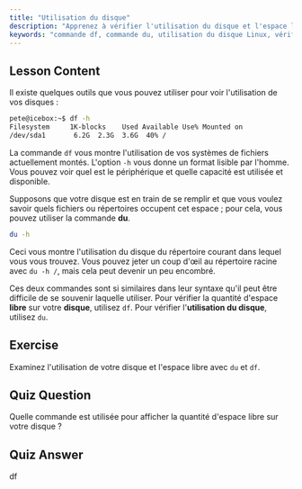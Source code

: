 ```yaml
---
title: "Utilisation du disque"
description: "Apprenez à vérifier l'utilisation du disque et l'espace libre sous Linux à l'aide des commandes df et du. Comprenez leurs différences et quand utiliser chacune d'elles. Tutoriel de gestion de disque Linux."
keywords: "commande df, commande du, utilisation du disque Linux, vérifier l'espace libre, tutoriel Linux, Linux pour débutants, gestion de disque, guide Linux"
---
```


## Lesson Content

Il existe quelques outils que vous pouvez utiliser pour voir l'utilisation de vos disques :

```bash
pete@icebox:~$ df -h
Filesystem     1K-blocks    Used Available Use% Mounted on
/dev/sda1       6.2G  2.3G  3.6G  40% /
```

La commande `df` vous montre l'utilisation de vos systèmes de fichiers actuellement montés. L'option `-h` vous donne un format lisible par l'homme. Vous pouvez voir quel est le périphérique et quelle capacité est utilisée et disponible.

Supposons que votre disque est en train de se remplir et que vous voulez savoir quels fichiers ou répertoires occupent cet espace ; pour cela, vous pouvez utiliser la commande **du**.

```bash
du -h
```

Ceci vous montre l'utilisation du disque du répertoire courant dans lequel vous vous trouvez. Vous pouvez jeter un coup d'œil au répertoire racine avec `du -h /`, mais cela peut devenir un peu encombré.

Ces deux commandes sont si similaires dans leur syntaxe qu'il peut être difficile de se souvenir laquelle utiliser. Pour vérifier la quantité d'espace **libre** sur votre **disque**, utilisez `df`. Pour vérifier l'**utilisation du disque**, utilisez `du`.

## Exercise

Examinez l'utilisation de votre disque et l'espace libre avec `du` et `df`.

## Quiz Question

Quelle commande est utilisée pour afficher la quantité d'espace libre sur votre disque ?

## Quiz Answer

df
